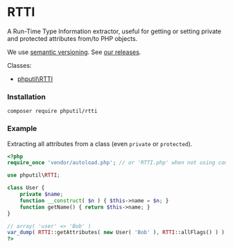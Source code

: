 # RTTI

A Run-Time Type Information extractor, useful for getting or setting private and protected attributes from/to PHP objects.

We use [semantic versioning](http://semver.org/). See [our releases](https://github.com/thiagodp/rtti/releases).

Classes:

* [phputil\RTTI](https://github.com/thiagodp/rtti/blob/master/lib/RTTI.php)

### Installation

```command
composer require phputil/rtti
```

### Example

Extracting all attributes from a class (even `private` or `protected`).

```php
<?php
require_once 'vendor/autoload.php'; // or 'RTTI.php' when not using composer

use phputil\RTTI;

class User {
	private $name;
	function __construct( $n ) { $this->name = $n; }
	function getName() { return $this->name; }
}

// array( 'user' => 'Bob' )
var_dump( RTTI::getAttributes( new User( 'Bob' ), RTTI::allFlags() ) );
?>
```
